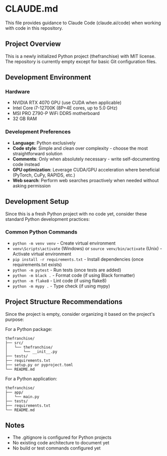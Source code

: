 # CLAUDE.md

This file provides guidance to Claude Code (claude.ai/code) when working with code in this repository.

## Project Overview

This is a newly initialized Python project (thefranchise) with MIT license. The repository is currently empty except for basic Git configuration files.

## Development Environment

### Hardware
- NVIDIA RTX 4070 GPU (use CUDA when applicable)
- Intel Core i7-12700K (8P+4E cores, up to 5.0 GHz)
- MSI PRO Z790-P WiFi DDR5 motherboard
- 32 GB RAM

### Development Preferences
- **Language**: Python exclusively
- **Code style**: Simple and clean over complexity - choose the most straightforward solution
- **Comments**: Only when absolutely necessary - write self-documenting code instead
- **GPU optimization**: Leverage CUDA/GPU acceleration where beneficial (PyTorch, CuPy, RAPIDS, etc.)
- **Web search**: Perform web searches proactively when needed without asking permission

## Development Setup

Since this is a fresh Python project with no code yet, consider these standard Python development practices:

### Common Python Commands
- `python -m venv venv` - Create virtual environment
- `venv\Scripts\activate` (Windows) or `source venv/bin/activate` (Unix) - Activate virtual environment
- `pip install -r requirements.txt` - Install dependencies (once requirements.txt exists)
- `python -m pytest` - Run tests (once tests are added)
- `python -m black .` - Format code (if using Black formatter)
- `python -m flake8` - Lint code (if using flake8)
- `python -m mypy .` - Type check (if using mypy)

## Project Structure Recommendations

Since the project is empty, consider organizing it based on the project's purpose:

For a Python package:
```
thefranchise/
├── src/
│   └── thefranchise/
│       └── __init__.py
├── tests/
├── requirements.txt
├── setup.py or pyproject.toml
└── README.md
```

For a Python application:
```
thefranchise/
├── app/
│   └── main.py
├── tests/
├── requirements.txt
└── README.md
```

## Notes

- The .gitignore is configured for Python projects
- No existing code architecture to document yet
- No build or test commands configured yet